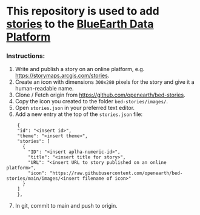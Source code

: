 # This repository is used to add [stories](https://blueearthdata.org/stories) to the [BlueEarth Data Platform](https://blueearthdata.org/)

### Instructions:
1. Write and publish a story on an online platform, e.g. https://storymaps.arcgis.com/stories.
2. Create an icon with dimensions `300x280` pixels for the story and give it a human-readable name.
3. Clone / Fetch origin from https://github.com/openearth/bed-stories.
4. Copy the icon you created to the folder `bed-stories/images/`.
5. Open `stories.json` in your preferred text editor.
6. Add a new entry at the top of the `stories.json` file:
```
    {
    "id": "<insert id>",
    "theme": "<insert theme>",
    "stories": [
      {
        "ID": "<insert aplha-numeric-id>",
        "title": "<insert title for story>",
        "URL": "<insert URL to story published on an online platform>",
        "icon": "https://raw.githubusercontent.com/openearth/bed-stories/main/images/<insert filename of icon>"
      }
    ]
    },
```
7. In git, commit to main and push to origin.
